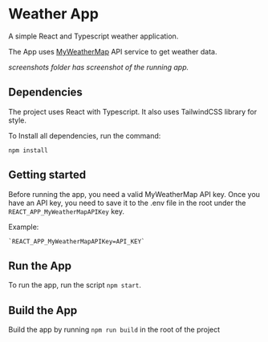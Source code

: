 # Weather App

A simple React and Typescript weather application. 

The App uses [MyWeatherMap](https://openweathermap.org/) API service to get weather data. 

*screenshots folder has screenshot of the running app.*

## Dependencies

The project uses React with Typescript. It also uses TailwindCSS library for style.

To Install all dependencies, run the command: 

`npm install`

## Getting started

Before running the app, you need a valid MyWeatherMap API key. 
Once you have an API key, you need to save it to the .env file in the root 
under the `REACT_APP_MyWeatherMapAPIKey` key. 

Example: 

    `REACT_APP_MyWeatherMapAPIKey=API_KEY`


## Run the App

To run the app, run the script `npm start`. 

## Build the App

Build the app by running `npm run build` in the root of the project
